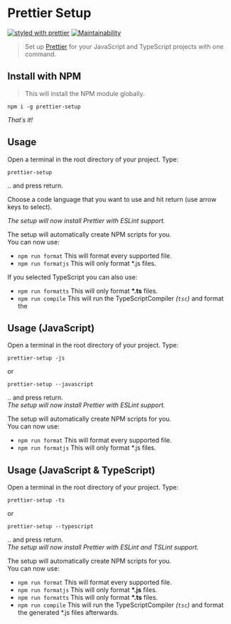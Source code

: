 # Prettier Setup

[![styled with prettier](https://img.shields.io/badge/styled_with-prettier-ff69b4.svg)](https://github.com/prettier/prettier)
[![Maintainability](https://api.codeclimate.com/v1/badges/d11a308db752d4b202bf/maintainability)](https://codeclimate.com/github/MarvinJWendt/prettier-setup/maintainability)

> Set up [Prettier](https://prettier.io/) for your JavaScript and TypeScript projects with one command.

## Install with NPM

> This will install the NPM module globally.

```console
npm i -g prettier-setup
```

_That´s it!_

## Usage

Open a terminal in the root directory of your project. Type:

```console
prettier-setup
```

.. and press return.

Choose a code language that you want to use and hit return (use arrow keys to select).

_The setup will now install Prettier with ESLint support._

The setup will automatically create NPM scripts for you.  
You can now use:

- `npm run format` This will format every supported file.
- `npm run formatjs` This will only format \*.js files.

If you selected TypeScript you can also use:

- `npm run formatts` This will only format **\*.ts** files.
- `npm run compile` This will run the TypeScriptCompiler _(`tsc`)_ and format the

## Usage (JavaScript)

Open a terminal in the root directory of your project. Type:

```console
prettier-setup -js
```

or

```console
prettier-setup --javascript
```

.. and press return.  
_The setup will now install Prettier with ESLint support._

The setup will automatically create NPM scripts for you.  
You can now use:

- `npm run format` This will format every supported file.
- `npm run formatjs` This will only format \*.js files.

## Usage (JavaScript & TypeScript)

Open a terminal in the root directory of your project. Type:

```console
prettier-setup -ts
```

or

```console
prettier-setup --typescript
```

.. and press return.  
_The setup will now install Prettier with ESLint and TSLint support._

The setup will automatically create NPM scripts for you.  
You can now use:

- `npm run format` This will format every supported file.
- `npm run formatjs` This will only format **\*.js** files.
- `npm run formatts` This will only format **\*.ts** files.
- `npm run compile` This will run the TypeScriptCompiler _(`tsc`)_ and format the generated \*.js files afterwards.
